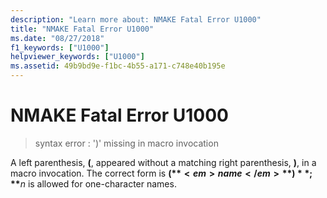 ```yaml
---
description: "Learn more about: NMAKE Fatal Error U1000"
title: "NMAKE Fatal Error U1000"
ms.date: "08/27/2018"
f1_keywords: ["U1000"]
helpviewer_keywords: ["U1000"]
ms.assetid: 49b9bd9e-f1bc-4b55-a171-c748e40b195e
---
```

# NMAKE Fatal Error U1000

> syntax error : ')' missing in macro invocation

A left parenthesis, **(**, appeared without a matching right parenthesis, **)**, in a macro invocation. The correct form is **$(**<em>name</em>**)**; **$**<em>n</em> is allowed for one-character names.
